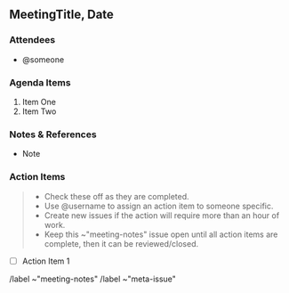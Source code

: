 ## MeetingTitle, Date

### Attendees

- @someone


### Agenda Items

1. Item One
2. Item Two


### Notes & References

- Note


### Action Items
> - Check these off as they are completed. 
> - Use @username to assign an action item to someone specific.
> - Create new issues if the action will require more than an hour of work.
> - Keep this ~"meeting-notes" issue open until all action items are complete, then it can be reviewed/closed.

- [ ] Action Item 1






/label ~"meeting-notes"
/label ~"meta-issue"


